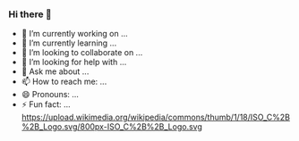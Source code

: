 ### Hi there 👋
- 🔭 I’m currently working on ...
- 🌱 I’m currently learning ...
- 👯 I’m looking to collaborate on ...
- 🤔 I’m looking for help with ...
- 💬 Ask me about ...
- 📫 How to reach me: ...
- 😄 Pronouns: ...
- ⚡ Fun fact: ...  
https://upload.wikimedia.org/wikipedia/commons/thumb/1/18/ISO_C%2B%2B_Logo.svg/800px-ISO_C%2B%2B_Logo.svg
